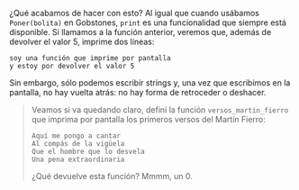 ¿Qué acabamos de hacer con esto? Al igual que  cuando usábamos `Poner(bolita)` en Gobstones, `print` es una funcionalidad que siempre está disponible. Si llamamos a la función anterior, veremos que, además de devolver el valor 5, imprime dos líneas:

```
soy una función que imprime por pantalla
y estoy por devolver el valor 5
```

Sin embargo, sólo podemos escribir strings y, una vez que escribimos en la pantalla, no hay vuelta atrás: no hay forma de retroceder o deshacer.

> Veamos si va quedando claro, definí la función `versos_martin_fierro` que imprima por pantalla los primeros versos del Martín Fierro:
>
>```
> Aquí me pongo a cantar
> Al compás de la vigüela
> Que el hombre que lo desvela
> Una pena extraordinaria
>```
>
> ¿Qué devuelve esta función? Mmmm, un 0.

